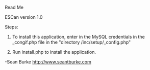 Read Me

ESCan version 1.0

Steps:
1. To install this application, enter in the MySQL credentials in the _congif.php file 
in the "directory /inc/setup/_config.php"

2. Run install.php to install the application.

-Sean Burke
http://www.seantburke.com


